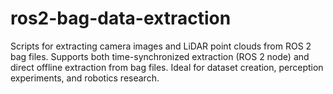 # ros2-bag-data-extraction
Scripts for extracting camera images and LiDAR point clouds from ROS 2 bag files. Supports both time-synchronized extraction (ROS 2 node) and direct offline extraction from bag files. Ideal for dataset creation, perception experiments, and robotics research.
